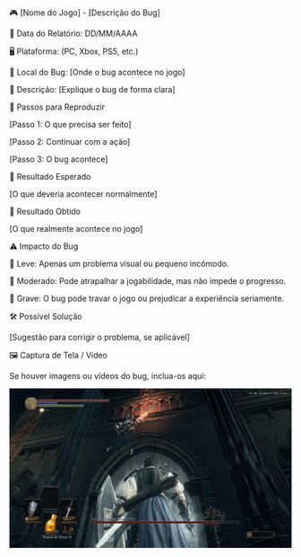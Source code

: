 🎮 [Nome do Jogo] - [Descrição do Bug] 

📅 Data do Relatório: DD/MM/AAAA  

🖥️ Plataforma: (PC, Xbox, PS5, etc.)  

📍 Local do Bug: [Onde o bug acontece no jogo]  

📝 Descrição: [Explique o bug de forma clara] 

🔄 Passos para Reproduzir 

[Passo 1: O que precisa ser feito]  

[Passo 2: Continuar com a ação]  

[Passo 3: O bug acontece] 

🎯 Resultado Esperado 

[O que deveria acontecer normalmente]  

🚨 Resultado Obtido 

[O que realmente acontece no jogo]  

⚠ Impacto do Bug 

🔹 Leve: Apenas um problema visual ou pequeno incômodo. 

🔸 Moderado: Pode atrapalhar a jogabilidade, mas não impede o progresso. 

🔴 Grave: O bug pode travar o jogo ou prejudicar a experiência seriamente.  

🛠 Possível Solução 

[Sugestão para corrigir o problema, se aplicável]  

🖼️ Captura de Tela / Vídeo 

Se houver imagens ou vídeos do bug, inclua-os aqui: 

![Bug do Dark Souls 3](https://github.com/Pedr0-Raposo/Portfolio_Beta_Tester/blob/main/Bugs%20Relatados/imagens/%5BDarkSouls3%5D%20Boss%20na%20parede.png)
